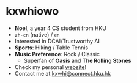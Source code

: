 # kxwhiowo

+ **Noel**, a year 4 CS student from HKU
+ `zh-cn` (native) / `en`
+ Interested in DCAI/Trustworthy AI
+ **Sports**: Hiking / Table Tennis
+ **Music Preference**: Rock / Classic
  + Superfan of **Oasis** and **The Rolling Stones**
+ Check my personal [website](https://kxwhiowo.github.io)!
+ Contact me at <kxwhi@connect.hku.hk>


<!---
kxwhiowo/kxwhiowo is a ✨ special ✨ repository because its `README.md` (this file) appears on your GitHub profile.
You can click the Preview link to take a look at your changes.
--->

